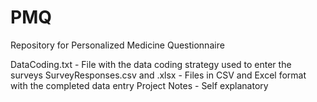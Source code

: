 # PMQ
Repository for Personalized Medicine Questionnaire 

DataCoding.txt - File with the data coding strategy used to enter the surveys
SurveyResponses.csv and .xlsx - Files in CSV and Excel format with the completed data entry
Project Notes - Self explanatory
